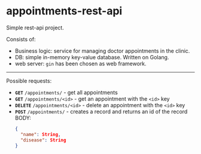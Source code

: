 # appointments-rest-api

Simple rest-api project.

Consists of:
* Business logic: service for managing doctor appointments in the clinic.
* DB: simple in-memory key-value database. Written on Golang.
* web server: `gin` has been chosen as web framework.

____

Possible requests:
* **`GET`** `/appointments/` - get all appointments
* **`GET`** `/appointments/<id>` - get an appointment with the `<id>` key
* **`DELETE`** `/appointments/<id>` - delete an appointment with the `<id>` key
* **`POST`** `/appointments/` - creates a record and returns an id of the record
    BODY:
    ```json
    {
      "name": String,
      "disease": String
    }
    ```